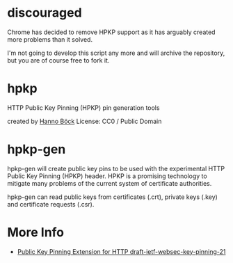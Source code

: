 discouraged
===========

Chrome has decided to remove HPKP support as it has arguably created more
problems than it solved.

I'm not going to develop this script any more and will archive the repository,
but you are of course free to fork it.

hpkp
====

HTTP Public Key Pinning (HPKP) pin generation tools

created by [Hanno Böck](https://hboeck.de)
License: CC0 / Public Domain

hpkp-gen
========

hpkp-gen will create public key pins to be used with the experimental
HTTP Public Key Pinning (HPKP) header. HPKP is a promising technology
to mitigate many problems of the current system of certificate
authorities.

hpkp-gen can read public keys from certificates (.crt), private keys (.key)
and certificate requests (.csr).

More Info
=========

* [Public Key Pinning Extension for HTTP draft-ietf-websec-key-pinning-21](https://tools.ietf.org/html/draft-ietf-websec-key-pinning-20)

